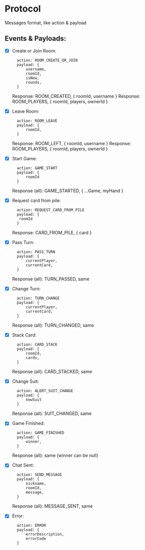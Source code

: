 # Protocol
Messages format, like action & payload

## Events & Payloads:



- [x] Create or Join Room: 
  
        action: ROOM_CREATE_OR_JOIN
        payload: {
            username,
            roomId,
            isNew,
            rounds,
        }

    Response: ROOM_CREATED, { roomId, username }
    Response: ROOM_PLAYERS, { roomId, players, ownerId }

- [x] Leave Room: 
  
        action: ROOM_LEAVE
        payload: {
            roomId,
        }
    
    Response: ROOM_LEFT, { roomId, username }
    Response: ROOM_PLAYERS, { roomId, players, ownerId }

- [x] Start Game: 
  
        action: GAME_START
        payload: {
            roomId
        }

    Response (all): GAME_STARTED, { ...Game, myHand }

- [x] Request card from pile:

        action: REQUEST_CARD_FROM_PILE
        payload: {
         roomId   
        }
    Response: CARD_FROM_PILE, { card }


- [x] Pass Turn: 
  
        action: PASS_TURN
        payload: {
            currentPlayer,
            currentCard,
        }
    
    Response (all): TURN_PASSED, same


- [x] Change Turn: 
  
        action: TURN_CHANGE
        payload: {
            currentPlayer,
            currentCard,
        }
    
    Response (all): TURN_CHANGED, same

- [x] Stack Card: 
  
        action: CARD_STACK
        payload: {
            roomId,
            cards,
        }
    
    Response (all): CARD_STACKED, same

- [x] Change Suit: 
  
        action: ALERT_SUIT_CHANGE
        payload: {
            newSuit
        }
    
    Response (all): SUIT_CHANGED, same

- [x] Game Finished: 
  
        action: GAME_FINISHED
        payload: {
            winner,
        }
    
    Response (all): same (winner can be null)

- [x] Chat Sent:

        action: SEND_MESSAGE
        payload: {
            nickname,
            roomId,
            message,
        }
    
    Response (all): MESSAGE_SENT, same

- [x] Error:

        action: ERROR
        payload: {
            errorDescription,
            errorCode
        }
